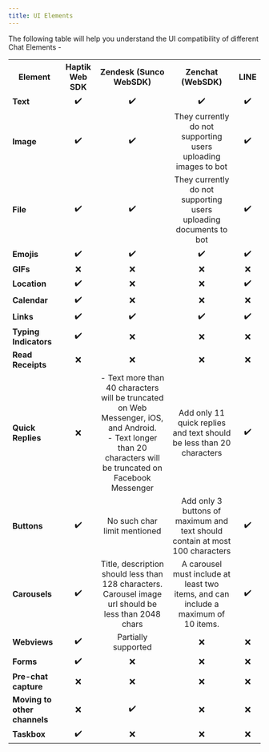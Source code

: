 ```yaml
---
title: UI Elements
---
```


The following table will help you understand the UI compatibility of different Chat Elements - 

<table align="center">
  
  <th>Element</th>
  <th>Haptik Web SDK</th>
  <th>Zendesk (Sunco WebSDK)</th>
  <th>Zenchat (WebSDK)</th>
  <th>LINE</th>
  
  <tr>
    <td><b>Text</b></td>
    <td align="center">✔️</td>
    <td align="center">✔️</td>
    <td align="center">✔️</td>
    <td align="center">✔️</td>
  </tr>
  
  <tr>
    <td><b>Image</b></td>
    <td align="center">✔️</td>
    <td align="center">✔️</td>
    <td align="center">They currently do not supporting users uploading images to bot</td>
    <td align="center">✔️</td>
  </tr>

  <tr>
    <td><b>File</b></td>
    <td align="center">✔️</td>
    <td align="center">✔️</td>
    <td align="center">They currently do not supporting users uploading documents to bot</td>
    <td align="center">✔️</td>
  </tr>
  
  <tr>
    <td><b>Emojis</b></td>
    <td align="center">✔️</td>
    <td align="center">✔️</td>
    <td align="center">✔️</td>
    <td align="center">✔️</td>
  </tr>
  
  <tr>
    <td><b>GIFs</b></td>
    <td align="center">❌</td>
    <td align="center">❌</td>
    <td align="center">❌</td>
    <td align="center">❌</td>
  </tr>
  
  <tr>
    <td><b>Location</b></td>
    <td align="center">✔️</td>
    <td align="center">❌</td>
    <td align="center">❌</td>
    <td align="center">✔️</td>
  </tr>
  
  <tr>
    <td><b>Calendar</b></td>
    <td align="center">✔️</td>
    <td align="center">❌</td>
    <td align="center">❌</td>
    <td align="center">❌</td>
  </tr>
  
  <tr>
    <td><b>Links</b></td>
    <td align="center">✔️</td>
    <td align="center">✔️</td>
    <td align="center">✔️</td>
    <td align="center">✔️</td>
  </tr>
  
  <tr>
    <td><b>Typing Indicators</b></td>
    <td align="center">✔️</td>
    <td align="center">❌</td>
    <td align="center">❌</td>
    <td align="center">❌</td>
  </tr>
  
  <tr>
    <td><b>Read Receipts</b></td>
    <td align="center">❌</td>
    <td align="center">❌</td>
    <td align="center">❌</td>
    <td align="center">❌</td>
  </tr>
  
  <tr>
    <td><b>Quick Replies</b></td>
    <td align="center">❌</td>
    <td align="center">- Text more than 40 characters will be truncated on Web Messenger, iOS, and Android. <br>- Text longer than 20 characters will be truncated on Facebook Messenger</td>
    <td align="center">Add only 11 quick replies and text should be less than 20 characters</td>
    <td align="center">✔️</td>
  </tr>
  
  <tr>
    <td><b>Buttons</b></td>
    <td align="center">✔️</td>
    <td align="center">No such char limit mentioned</td>
    <td align="center">Add only 3 buttons of maximum and text should contain at most 100 characters</td>
    <td align="center">✔️</td>
  </tr>
  
  <tr>
    <td><b>Carousels</b></td>
    <td align="center">✔️</td>
    <td align="center">Title, description should less than 128 characters. Carousel image url should be less than 2048 chars</td>
    <td align="center">A carousel must include at least two items, and can include a maximum of 10 items.</td>
    <td align="center">✔️</td>
  </tr>
  
  <tr>
    <td><b>Webviews</b></td>
    <td align="center">✔️</td>
    <td align="center">Partially supported</td>
    <td align="center">❌</td>
    <td align="center">❌</td>
  </tr>
  
  <tr>
    <td><b>Forms</b></td>
    <td align="center">✔️</td>
    <td align="center">❌</td>
    <td align="center">❌</td>
    <td align="center">❌</td>
  </tr>
  
  <tr>
    <td><b>Pre-chat capture</b></td>
    <td align="center">❌</td>
    <td align="center">❌</td>
    <td align="center">❌</td>
    <td align="center">❌</td>
  </tr>
  
  <tr>
    <td><b>Moving to other channels</b></td>
    <td align="center">❌</td>
    <td align="center">✔️</td>
    <td align="center">❌</td>
    <td align="center">❌</td>
  </tr>
  
  <tr>
    <td><b>Taskbox</b></td>
    <td align="center">✔️</td>
    <td align="center">❌</td>
    <td align="center">❌</td>
    <td align="center">❌</td>
  </tr>
</table>
















